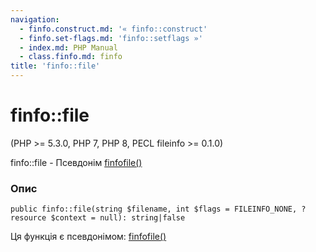 ```yaml
---
navigation:
  - finfo.construct.md: '« finfo::construct'
  - finfo.set-flags.md: 'finfo::setflags »'
  - index.md: PHP Manual
  - class.finfo.md: finfo
title: 'finfo::file'
---
```

# finfo::file

(PHP >= 5.3.0, PHP 7, PHP 8, PECL fileinfo >= 0.1.0)

finfo::file - Псевдонім [finfofile()](function.finfo-file.md)

### Опис

```methodsynopsis
public finfo::file(string $filename, int $flags = FILEINFO_NONE, ?resource $context = null): string|false
```

Ця функція є псевдонімом: [finfofile()](function.finfo-file.md)
